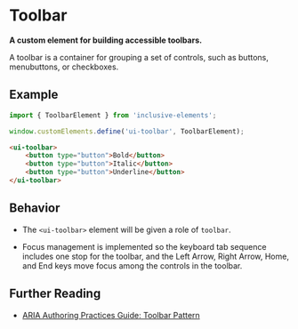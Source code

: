 # Toolbar

**A custom element for building accessible toolbars.**

A toolbar is a container for grouping a set of controls, such as buttons, menubuttons, or checkboxes.

## Example

```js
import { ToolbarElement } from 'inclusive-elements';

window.customElements.define('ui-toolbar', ToolbarElement);
```

```html
<ui-toolbar>
    <button type="button">Bold</button>
    <button type="button">Italic</button>
    <button type="button">Underline</button>
</ui-toolbar>
```

## Behavior

-   The `<ui-toolbar>` element will be given a role of `toolbar`.

-   Focus management is implemented so the keyboard tab sequence includes one stop for the toolbar, and the Left Arrow, Right Arrow, Home, and End keys move focus among the controls in the toolbar.

## Further Reading

-   [ARIA Authoring Practices Guide: Toolbar Pattern](https://www.w3.org/WAI/ARIA/apg/patterns/toolbar/)
